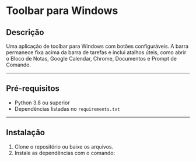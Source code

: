 # Toolbar para Windows

## Descrição
Uma aplicação de toolbar para Windows com botões configuráveis. A barra permanece fixa acima da barra de tarefas e inclui atalhos úteis, como abrir o Bloco de Notas, Google Calendar, Chrome, Documentos e Prompt de Comando.

---

## Pré-requisitos
- Python 3.8 ou superior
- Dependências listadas no `requirements.txt`

---

## Instalação
1. Clone o repositório ou baixe os arquivos.
2. Instale as dependências com o comando:
